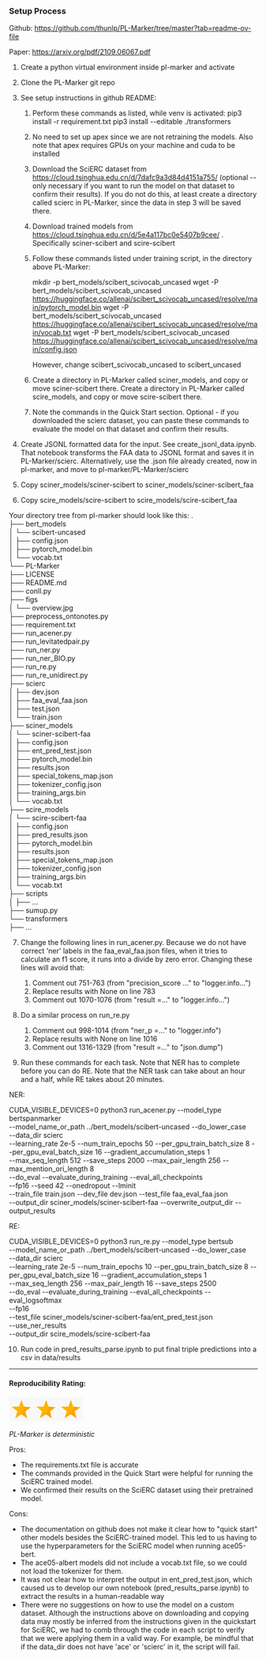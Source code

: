 ### Setup Process

Github: https://github.com/thunlp/PL-Marker/tree/master?tab=readme-ov-file

Paper: https://arxiv.org/pdf/2109.06067.pdf

1. Create a python virtual environment inside pl-marker and activate

2. Clone the PL-Marker git repo

3. See setup instructions in github README:
    1. Perform these commands as listed, while venv is activated:
        pip3 install -r requirement.txt
        pip3 install --editable ./transformers

    2. No need to set up apex since we are not retraining the models. Also note that apex requires GPUs on your machine and cuda to be installed

    3. Download the SciERC dataset from https://cloud.tsinghua.edu.cn/d/7dafc9a3d84d4151a755/ (optional -- only necessary if you want to run the model on that dataset to confirm their results). If you do not do this, at least create a directory called scierc in PL-Marker, since the data in step 3 will be saved there.

    4. Download trained models from https://cloud.tsinghua.edu.cn/d/5e4a117bc0e5407b9cee/ . Specifically sciner-scibert and scire-scibert

    5. Follow these commands listed under training script, in the directory above PL-Marker:

        mkdir -p bert_models/scibert_scivocab_uncased
        wget -P bert_models/scibert_scivocab_uncased https://huggingface.co/allenai/scibert_scivocab_uncased/resolve/main/pytorch_model.bin
        wget -P bert_models/scibert_scivocab_uncased https://huggingface.co/allenai/scibert_scivocab_uncased/resolve/main/vocab.txt
        wget -P bert_models/scibert_scivocab_uncased https://huggingface.co/allenai/scibert_scivocab_uncased/resolve/main/config.json

        However, change scibert_scivocab_uncased to scibert_uncased

    5. Create a directory in PL-Marker called sciner_models, and copy or move sciner-scibert there. Create a directory in PL-Marker called scire_models, and copy or move scire-scibert there.

    6. Note the commands in the Quick Start section. Optional - if you downloaded the scierc dataset, you can paste these commands to evaluate the model on that dataset and confirm their results.

4. Create JSONL formatted data for the input. See create_jsonl_data.ipynb. That notebook transforms the FAA data to JSONL format and saves it in PL-Marker/scierc. Alternatively, use the .json file already created, now in pl-marker, and move to pl-marker/PL-Marker/scierc

5. Copy sciner_models/sciner-scibert to sciner_models/sciner-scibert_faa

6. Copy scire_models/scire-scibert to scire_models/scire-scibert_faa

Your directory tree from pl-marker should look like this:
.\
├── bert_models\
│   └── scibert-uncased\
│       ├── config.json\
│       ├── pytorch_model.bin\
│       └── vocab.txt\
└── PL-Marker\
    ├── LICENSE\
    ├── README.md\
    ├── conll.py\
    ├── figs\
    │   └── overview.jpg\
    ├── preprocess_ontonotes.py\
    ├── requirement.txt\
    ├── run_acener.py\
    ├── run_levitatedpair.py\
    ├── run_ner.py\
    ├── run_ner_BIO.py\
    ├── run_re.py\
    ├── run_re_unidirect.py\
    ├── scierc\
    │   ├── dev.json\
    │   ├── faa_eval_faa.json\
    │   ├── test.json\
    │   └── train.json\
    ├── sciner_models\
    │   └── sciner-scibert-faa\
    │       ├── config.json\
    │       ├── ent_pred_test.json\
    │       ├── pytorch_model.bin\
    │       ├── results.json\
    │       ├── special_tokens_map.json\
    │       ├── tokenizer_config.json\
    │       ├── training_args.bin\
    │       └── vocab.txt\
    ├── scire_models\
    │   └── scire-scibert-faa\
    │       ├── config.json\
    │       ├── pred_results.json\
    │       ├── pytorch_model.bin\
    │       ├── results.json\
    │       ├── special_tokens_map.json\
    │       ├── tokenizer_config.json\
    │       ├── training_args.bin\
    │       └── vocab.txt\
    ├── scripts\
    │   ├── ...\
    ├── sumup.py\
    └── transformers\
        ├── ...

7. Change the following lines in run_acener.py. Because we do not have correct 'ner' labels in the faa_eval_faa.json files, when it tries to calculate an f1 score, it runs into a divide by zero error. Changing these lines will avoid that:
    1. Comment out 751-763 (from "precision_score ..." to "logger.info...")
    2. Replace results with None on line 783
    3. Comment out 1070-1076 (from "result =..." to "logger.info...")

8. Do a similar process on run_re.py
    1. Comment out 998-1014 (from "ner_p =..." to "logger.info")
    2. Replace results with None on line 1016
    3. Comment out 1316-1329 (from "result =..." to "json.dump")

9. Run these commands for each task. Note that NER has to complete before you can do RE. Note that the NER task can take about an hour and a half, while RE takes about 20 minutes.

NER:

CUDA_VISIBLE_DEVICES=0  python3  run_acener.py  --model_type bertspanmarker  \
    --model_name_or_path  ../bert_models/scibert-uncased  --do_lower_case  \
    --data_dir scierc  \
    --learning_rate 2e-5  --num_train_epochs 50  --per_gpu_train_batch_size  8  --per_gpu_eval_batch_size 16  --gradient_accumulation_steps 1  \
    --max_seq_length 512  --save_steps 2000  --max_pair_length 256  --max_mention_ori_length 8    \
    --do_eval  --evaluate_during_training   --eval_all_checkpoints  \
    --fp16  --seed 42  --onedropout  --lminit  \
    --train_file train.json --dev_file dev.json --test_file faa_eval_faa.json  \
    --output_dir sciner_models/sciner-scibert-faa  --overwrite_output_dir  --output_results

RE:

CUDA_VISIBLE_DEVICES=0  python3  run_re.py  --model_type bertsub  \
    --model_name_or_path  ../bert_models/scibert-uncased  --do_lower_case  \
    --data_dir scierc  \
    --learning_rate 2e-5  --num_train_epochs 10  --per_gpu_train_batch_size  8  --per_gpu_eval_batch_size 16  --gradient_accumulation_steps 1  \
    --max_seq_length 256  --max_pair_length 16  --save_steps 2500  \
    --do_eval  --evaluate_during_training   --eval_all_checkpoints  --eval_logsoftmax  \
    --fp16   \
    --test_file sciner_models/sciner-scibert-faa/ent_pred_test.json  \
    --use_ner_results \
    --output_dir scire_models/scire-scibert-faa

10. Run code in pred_results_parse.ipynb to put final triple predictions into a csv in data/results

----------

#### Reproducibility Rating:

<img src="../../star_clip.jpg" alt="Star" width="50" height="50"><img src="../../star_clip.jpg" alt="Star" width="50" height="50"><img src="../../star_clip.jpg" alt="Star" width="50" height="50">

*PL-Marker is deterministic*

Pros:
- The requirements.txt file is accurate
- The commands provided in the Quick Start were helpful for running the SciERC trained model.
- We confirmed their results on the SciERC dataset using their pretrained model.

Cons:
- The documentation on github does not make it clear how to "quick start" other models besides the SciERC-trained model. This led to us having to use the hyperparameters for the SciERC model when running ace05-bert.
- The ace05-albert models did not include a vocab.txt file, so we could not load the tokenizer for them.
- It was not clear how to interpret the output in ent_pred_test.json, which caused us to develop our own notebook (pred_results_parse.ipynb) to extract the results in a human-readable way
- There were no suggestions on how to use the model on a custom dataset. Although the instructions above on downloading and copying data may mostly be inferred from the instructions given in the quickstart for SciERC, we had to comb through the code in each script to verify that we were applying them in a valid way. For example, be mindful that if the data_dir does not have 'ace' or 'scierc' in it, the script will fail.
